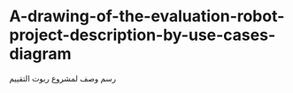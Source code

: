 # A-drawing-of-the-evaluation-robot-project-description-by-use-cases-diagram
رسم وصف لمشروع ربوت التقييم
